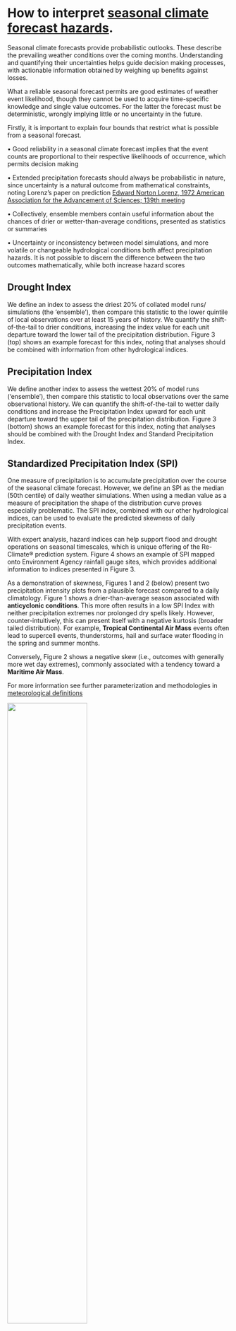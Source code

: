 # How to interpret [seasonal climate forecast hazards](https://github.com/cjnankervis/Re-Climate#hazard-indices).

Seasonal climate forecasts provide probabilistic outlooks. These describe the prevailing weather conditions over the coming months. Understanding and quantifying their uncertainties helps guide decision making processes, with actionable information obtained by weighing up benefits against losses.

What a reliable seasonal forecast permits are good estimates of weather event likelihood, though they cannot be used to acquire time-specific knowledge and single value outcomes. For the latter the forecast must be deterministic, wrongly implying little or no uncertainty in the future.

Firstly, it is important to explain four bounds that restrict what is possible from a seasonal forecast.

•	Good reliability in a seasonal climate forecast implies that the event counts are proportional to their respective likelihoods of occurrence, which permits decision making

•	Extended precipitation forecasts should always be probabilistic in nature, since uncertainty is a natural outcome from mathematical constraints, noting Lorenz’s paper on prediction
[Edward Norton Lorenz, 1972 American Association for the Advancement of Sciences; 139th meeting](http://eapsweb.mit.edu/research/Lorenz/Butterfly_1972.pdf)

•	Collectively, ensemble members contain useful information about the chances of drier or wetter-than-average conditions, presented as statistics or summaries

•	Uncertainty or inconsistency between model simulations, and more volatile or changeable hydrological conditions both affect precipitation hazards. It is not possible to discern the difference between the two outcomes mathematically, while both increase hazard scores

## Drought Index
We define an index to assess the driest 20% of collated model runs/ simulations (the ‘ensemble’), then compare this statistic to the lower quintile of local observations over at least 15 years of history.
We quantify the shift-of-the-tail to drier conditions, increasing the index value for each unit departure toward the lower tail of the precipitation distribution. Figure 3 (top) shows an example forecast for this index, noting that analyses should be combined with information from other hydrological indices.

## Precipitation Index
We define another index to assess the wettest 20% of model runs (‘ensemble’), then compare this statistic to local observations over the same observational history. We can quantify the shift-of-the-tail to wetter daily conditions and increase the Precipitation Index upward for each unit departure toward the upper tail of the precipitation distribution. Figure 3 (bottom) shows an example forecast for this index, noting that analyses should be combined with the Drought Index and Standard Precipitation Index.

## Standardized Precipitation Index (SPI)
One measure of precipitation is to accumulate precipitation over the course of the seasonal climate forecast. However, we define an SPI as the median (50th centile) of daily weather simulations. When using a median value as a measure of precipitation the shape of the distribution curve proves especially problematic. The SPI index, combined with our other hydrological indices, can be used to evaluate the predicted skewness of daily precipitation events.

With expert analysis, hazard indices can help support flood and drought operations on seasonal timescales, which is unique offering of the Re-Climate® prediction system. Figure 4 shows an example of SPI mapped onto Environment Agency rainfall gauge sites, which provides additional information to indices presented in Figure 3.

As a demonstration of skewness, Figures 1 and 2 (below) present two precipitation intensity plots from a plausible forecast compared to a daily climatology. Figure 1 shows a drier-than-average season associated with **anticyclonic conditions**. This more often results in a low SPI Index with neither precipitation extremes nor prolonged dry spells likely. However, counter-intuitively, this can present itself with a negative kurtosis (broader tailed distribution). For example, **Tropical Continental Air Mass** events often lead to supercell events, thunderstorms, hail and surface water flooding in the spring and summer months.

Conversely, Figure 2 shows a negative skew (i.e., outcomes with generally more wet day extremes), commonly associated with a tendency toward a **Maritime Air Mass**. 

For more information see further parameterization and methodologies in [meteorological definitions](https://github.com/cjnankervis/Re-Climate/blob/main/Meteorological_Definitions.md#hazard-indices)

<img src="https://re-climate.earth/wp-content/uploads/2023/01/Positive_Skew.png" width="60%">

<sub><b>Figure 1. Forecasted frequency of daily precipitation plotted against their intensities (black curve) with median value (black dashed line) for a positive skew/ dry event bias. Monthly observations for the same location are shown in orange. In this example heavier precipitation events are less likely (Precipitation Index < 4), dry periods are more likely (Drought Index > 6), while the median ‘average’ of daily precipitation is less than the climatological average (SPI < 4).</b></sub>
  
<img src="https://re-climate.earth/wp-content/uploads/2023/01/Negative_Skew.png" width="70%">

<sub><b>Figure 2. As in Figure 1, but with a negative skew/ wet event bias. Heavier daily precipitation events are more likely in this example (Precipitation Index > 6), dry periods are less likely (Drought Index < 4), while the median of daily precipitation is more than the monthly climatological average at the same location (SPI > 6).</b></sub>

## [Analysis of climate hazards](https://github.com/cjnankervis/Re-Climate#hazard-indices).
With the two indices described above there are four possible seasonal climate hazards scenarios:

### A.	Drought Index > 6, Precipitation Index > 6

High hazard scenario with seasonal precipitation more ‘labile’ during the period e.g., extended dry conditions intermixed with extremes of heavier precipitation, or higher uncertainty and inconsistency between model simulations compared to average. This scenario implies more dry periods and daily precipitation extremes in the forecast.

### B.	Drought Index < 4, Precipitation Index < 4

Low hazard scenario with seasonal precipitation likely to be less variable (largely unchangeable) during the period e.g., consistently damp or moderately wet conditions with no extremes of heavier precipitation, or higher confidence in the model simulations centred around the climatological average. This scenario implies lower chances of extended dry periods and daily precipitation extremes.

### C.	Drought Index > 6, Precipitation Index < 4

Mixed scenario with a dry bias. Extended periods of dry weather are more likely than average, with a reduced likelihood and/ or intensity of extreme precipitation events with fewer wet ensemble members.

### D.	Drought Index < 4, Precipitation Index > 6

Mixed scenario with a wet bias. Extended dry periods are less likely than average, with a higher-than-average likelihood and/ or intensity of extreme precipitation events with more wet ensemble members.

## Graphics showing a worked example

<img src="https://re-climate.earth/wp-content/uploads/2023/01/Precip_Index.png" width="70%">
<img src="https://re-climate.earth/wp-content/uploads/2023/01/Drought_Index.png" width="70%">

<sub><b>Figure 3. Seasonal climate forecasts showing Precipitation Index (80th centile shift-of-the-tail, top) and Drought Index (20th centile shift-of-the-tail, bottom) annotated with analysis of hazards. High hazard scenario (A), Low hazard scenario (B), Mixed scenario with a dry bias (C), Mixed scenario with a wet bias (D).</b></sub>

<img src="https://re-climate.earth/wp-content/uploads/2023/01/SPI_Index.png" width="60%">

<sub><b>Figure 4. Seasonal climate forecasts showing Standardized Precipitation Index (50th centile analysis) for the same month's forecast as Figure 1. The forecast shows that in terms of the central likelihood value for daily precipitation intensity the English Midlands and Northeast England may see more rainy days than usual even though the chances of extreme downpours is reduced (see negative skew in Figure 2). Southeast England on the other hand likely to experience less rainy days and more dry days than average, though according to the Precipitation Index shows a higher-than-average chance of extreme daily precipitation events (indicated in Figure 1). For this region (marked ‘D’ in Figure 3) a positive skew is likely to increase the total accumulated precipitation toward a wetter-than-average season.</b></sub>

